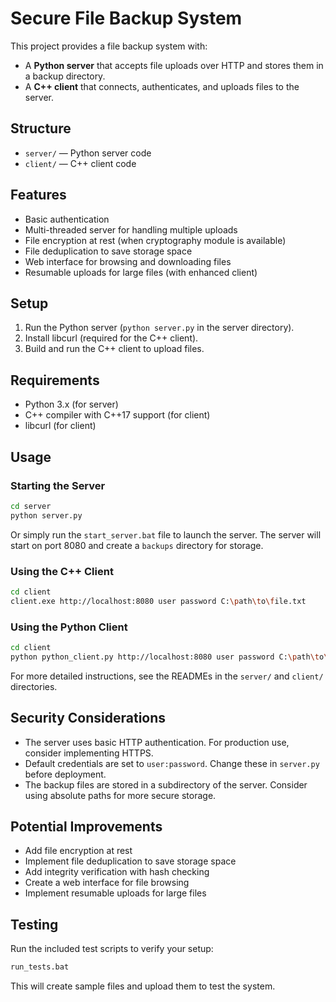 # Secure File Backup System

This project provides a file backup system with:

- A **Python server** that accepts file uploads over HTTP and stores them in a backup directory.
- A **C++ client** that connects, authenticates, and uploads files to the server.

## Structure

- `server/` — Python server code
- `client/` — C++ client code

## Features

- Basic authentication
- Multi-threaded server for handling multiple uploads
- File encryption at rest (when cryptography module is available)
- File deduplication to save storage space
- Web interface for browsing and downloading files
- Resumable uploads for large files (with enhanced client)

## Setup

1. Run the Python server (`python server.py` in the server directory).
2. Install libcurl (required for the C++ client).
3. Build and run the C++ client to upload files.

## Requirements

- Python 3.x (for server)
- C++ compiler with C++17 support (for client)
- libcurl (for client)

## Usage

### Starting the Server

```bash
cd server
python server.py
```

Or simply run the `start_server.bat` file to launch the server. The server will start on port 8080 and create a `backups` directory for storage.

### Using the C++ Client

```bash
cd client
client.exe http://localhost:8080 user password C:\path\to\file.txt
```

### Using the Python Client

```bash
cd client
python python_client.py http://localhost:8080 user password C:\path\to\file.txt
```

For more detailed instructions, see the READMEs in the `server/` and `client/` directories.

## Security Considerations

- The server uses basic HTTP authentication. For production use, consider implementing HTTPS.
- Default credentials are set to `user:password`. Change these in `server.py` before deployment.
- The backup files are stored in a subdirectory of the server. Consider using absolute paths for more secure storage.

## Potential Improvements

- Add file encryption at rest
- Implement file deduplication to save storage space
- Add integrity verification with hash checking
- Create a web interface for file browsing
- Implement resumable uploads for large files

## Testing

Run the included test scripts to verify your setup:

```bash
run_tests.bat
```

This will create sample files and upload them to test the system.
